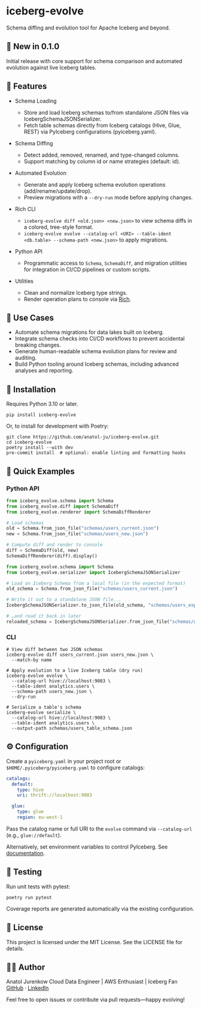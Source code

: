 # iceberg-evolve
Schema diffing and evolution tool for Apache Iceberg and beyond.

## 📣 New in 0.1.0
Initial release with core support for schema comparison and automated evolution against live Iceberg tables.

## 🔧 Features
- Schema Loading
  - Store and load Iceberg schemas to/from standalone JSON files via IcebergSchemaJSONSerializer.
  - Fetch table schemas directly from Iceberg catalogs (Hive, Glue, REST) via PyIceberg configurations (pyiceberg.yaml).

- Schema Diffing
  - Detect added, removed, renamed, and type-changed columns.
  - Support matching by column id or name strategies (default: id).

- Automated Evolution
  - Generate and apply Iceberg schema evolution operations (add/rename/update/drop).
  - Preview migrations with a `--dry-run` mode before applying changes.

- Rich CLI
  - `iceberg-evolve diff <old.json> <new.json>` to view schema diffs in a colored, tree-style format.
  - `iceberg-evolve evolve --catalog-url <URI> --table-ident <db.table> --schema-path <new.json>` to apply migrations.

- Python API
  - Programmatic access to `Schema`, `SchemaDiff`, and migration utilities for integration in CI/CD pipelines or custom scripts.

- Utilities
  - Clean and normalize Iceberg type strings.
  - Render operation plans to console via [Rich](https://pypi.org/project/rich/).

## 🚀 Use Cases
- Automate schema migrations for data lakes built on Iceberg.
- Integrate schema checks into CI/CD workflows to prevent accidental breaking changes.
- Generate human-readable schema evolution plans for review and auditing.
- Build Python tooling around Iceberg schemas, including advanced analyses and reporting.

## 🚚 Installation
Requires Python 3.10 or later.
```
pip install iceberg-evolve
```

Or, to install for development with Poetry:
```
git clone https://github.com/anatol-ju/iceberg-evolve.git
cd iceberg-evolve
poetry install --with dev
pre-commit install  # optional: enable linting and formatting hooks
```

## 🧱 Quick Examples
### Python API
```python
from iceberg_evolve.schema import Schema
from iceberg_evolve.diff import SchemaDiff
from iceberg_evolve.renderer import SchemaDiffRenderer

# Load schemas
old = Schema.from_json_file("schemas/users_current.json")
new = Schema.from_json_file("schemas/users_new.json")

# Compute diff and render to console
diff = SchemaDiff(old, new)
SchemaDiffRenderer(diff).display()

from iceberg_evolve.schema import Schema
from iceberg_evolve.serializer import IcebergSchemaJSONSerializer

# Load an Iceberg Schema from a local file (in the expected format)
old_schema = Schema.from_json_file("schemas/users_current.json")

# Write it out to a standalone JSON file...
IcebergSchemaJSONSerializer.to_json_file(old_schema, "schemas/users_exported.json")

# …and read it back in later
reloaded_schema = IcebergSchemaJSONSerializer.from_json_file("schemas/users_exported.json")
```

### CLI
```
# View diff between two JSON schemas
iceberg-evolve diff users_current.json users_new.json \
  --match-by name

# Apply evolution to a live Iceberg table (dry run)
iceberg-evolve evolve \
  --catalog-url hive://localhost:9083 \
  --table-ident analytics.users \
  --schema-path users_new.json \
  --dry-run

# Serialize a table's schema
iceberg-evolve serialize \
  --catalog-url hive://localhost:9083 \
  --table-ident analytics.users \
  --output-path schemas/users_table_schema.json
```

## ⚙️ Configuration
Create a `pyiceberg.yaml` in your project root or `$HOME/.pyiceberg/pyiceberg.yaml` to configure catalogs:
```yaml
catalogs:
  default:
    type: hive
    uri: thrift://localhost:9083

  glue:
    type: glue
    region: eu-west-1
```
Pass the catalog name or full URI to the `evolve` command via `--catalog-url` (e.g., `glue://default`).

Alternatively, set environment variables to control PyIceberg. See [documentation](https://py.iceberg.apache.org/configuration/).

## 🧪 Testing
Run unit tests with pytest:
```
poetry run pytest
```
Coverage reports are generated automatically via the existing configuration.

## 📝 License
This project is licensed under the MIT License. See the LICENSE file for details.

## 🧑‍💻 Author
Anatol Jurenkow
Cloud Data Engineer | AWS Enthusiast | Iceberg Fan
[GitHub](https://github.com/anatol-ju) · [LinkedIn](https://www.linkedin.com/in/anatol-jurenkow)

Feel free to open issues or contribute via pull requests—happy evolving!